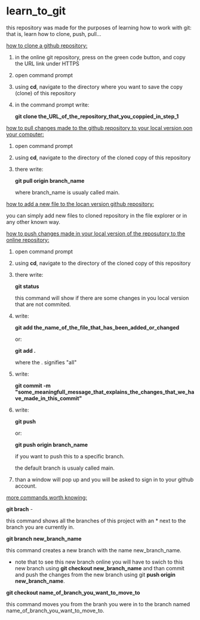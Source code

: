 # learn_to_git
this repository was made for the purposes of learning how to work with git:
that is, learn how to clone, push, pull...

<ins>how to clone a github repository:</ins>
1) in the online git repository, press on the green code button, and copy the URL link under HTTPS
2) open command prompt
3) using **cd**, navigate to the directory where you want to save the copy (clone) of this repository
4) in the command prompt write:
   
   **git clone the_URL_of_the_repository_that_you_coppied_in_step_1**


<ins>how to pull changes made to the github repository to your local version oon your computer:</ins>
1) open command prompt
2) using **cd**, navigate to the directory of the cloned copy of this repository
3) there write:

   **git pull origin branch_name**
   
   where branch_name is usualy called main.

<ins>how to add a new file to the locan version github repository:</ins>

you can simply add new files to cloned repository in the file explorer or in any other known way.

<ins>how to push changes made in your local version of the reposutory to the online repository:</ins>
1) open command prompt
2) using **cd**, navigate to the directory of the cloned copy of this repository
3) there write:
   
   **git status**
   
   this command will show if there are some changes in you local version that are not commited.
4) write:
   
   **git add the_name_of_the_file_that_has_been_added_or_changed**
   
   or:
   
   **git add .**
   
   where the . signifies "all"
5) write:
   
   **git commit -m "some_meaningfull_message_that_explains_the_changes_that_we_have_made_in_this_commit"**
6) write:
    
   **git push**
   
   or:
   
   **git push origin branch_name**
   
   if you want to push this to a specific branch.
   
   the default branch is usualy called main.
7) than a window will pop up and you will be asked to sign in to your github account.
   
<ins>more commands worth knowing:</ins>

**git brach** - 

this command shows all the branches of this project with an * next to the branch you are currently in.

**git branch new_branch_name**

this command creates a new branch with the name new_branch_name.

* note that to see this new branch online you will have to swich to this new branch using **git checkout new_branch_name** and than commit and push the changes from the new branch using git **push origin new_branch_name**.

**git checkout name_of_branch_you_want_to_move_to**

this command moves you from the branh you were in to the branch named name_of_branch_you_want_to_move_to. 
